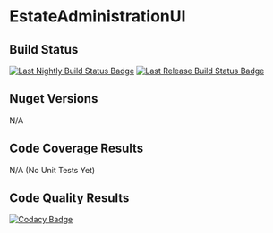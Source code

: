 # EstateAdministrationUI 

## Build Status

[![Last Nightly Build Status Badge](https://github.com/TransactionProcessing/EstateAdministrationUI/workflows/Nightly%20Build/badge.svg)](https://github.com/TransactionProcessing/EstateAdministrationUI/workflows/Nightly%20Build/badge.svg)
[![Last Release Build Status Badge](https://github.com/TransactionProcessing/EstateAdministrationUI/workflows/Release/badge.svg)](https://github.com/TransactionProcessing/EstateAdministrationUI/workflows/Release/badge.svg)

## Nuget Versions
N/A

## Code Coverage Results

N/A (No Unit Tests Yet)

## Code Quality Results

[![Codacy Badge](https://api.codacy.com/project/badge/Grade/61f6c427b28e4e5eb6b225027e9ddba4)](https://www.codacy.com/manual/stuart_ferguson1/EstateAdministrationUI?utm_source=github.com&amp;utm_medium=referral&amp;utm_content=TransactionProcessing/EstateAdministrationUI&amp;utm_campaign=Badge_Grade)
